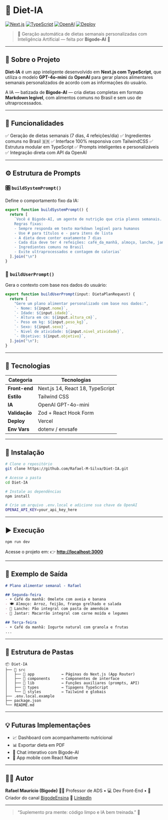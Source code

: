 # 🧠 Diet-IA

[![Next.js](https://img.shields.io/badge/Next.js-14-black?style=for-the-badge\&logo=next.js)](https://nextjs.org/)
[![TypeScript](https://img.shields.io/badge/TypeScript-5-blue?style=for-the-badge\&logo=typescript)](https://www.typescriptlang.org/)
[![OpenAI](https://img.shields.io/badge/OpenAI-GPT--4o--mini-412991?style=for-the-badge\&logo=openai)](https://platform.openai.com/)
[![Deploy](https://img.shields.io/badge/Deployed_on-Vercel-black?style=for-the-badge\&logo=vercel)](https://vercel.com/)

> 🥗 Geração automática de dietas semanais personalizadas com Inteligência Artificial — feita por **Bigode-AI** 💪

---

## 🚀 Sobre o Projeto

**Diet-IA** é um app inteligente desenvolvido em **Next.js com TypeScript**, que utiliza o modelo **GPT-4o-mini** da **OpenAI** para gerar planos alimentares semanais personalizados de acordo com as informações do usuário.

A IA — batizada de **Bigode-AI** — cria dietas completas em formato **Markdown legível**, com alimentos comuns no Brasil e sem uso de ultraprocessados.

---

## 🧩 Funcionalidades

✅ Geração de dietas semanais (7 dias, 4 refeições/dia)
✅ Ingredientes comuns no Brasil 🇧🇷
✅ Interface 100% responsiva com TailwindCSS
✅ Estrutura modular em TypeScript
✅ Prompts inteligentes e personalizáveis
✅ Integração direta com API da OpenAI

---

## ⚙️ Estrutura de Prompts

### 🎛️ `buildSystemPrompt()`

Define o comportamento fixo da IA:

```ts
export function buildSystemPrompt() {
  return [
    `Você é Bigode-AI, um agente de nutrição que cria planos semanais.
    Regras fixas:
    - Sempre responda em texto markdown legível para humanos
    - Use # para títulos e - para itens de lista
    - A dieta deve conter exatamente 7 dias
    - Cada dia deve ter 4 refeições: café_da_manhã, almoço, lanche, jantar
    - Ingredientes comuns no Brasil
    - Evite ultraprocessados e contagem de calorias`
  ].join("\n")
}
```

### 👤 `buildUserPrompt()`

Gera o contexto com base nos dados do usuário:

```ts
export function buildUserPrompt(input: DietaPlanRequest) {
  return [
    "Gere um plano alimentar personalizado com base nos dados:",
    `- Nome: ${input.nome}`,
    `- Idade: ${input.idade}`,
    `- Altura em cm: ${input.altura_cm}`,
    `- Peso em kg: ${input.peso_kg}`,
    `- Sexo: ${input.sexo}`,
    `- Nivel de atividade: ${input.nivel_atividade}`,
    `- Objetivo: ${input.objetivo}`,
  ].join("\n");
}
```

---

## 🧠 Tecnologias

| Categoria     | Tecnologias                      |
| ------------- | -------------------------------- |
| **Front-end** | Next.js 14, React 18, TypeScript |
| **Estilo**    | Tailwind CSS                     |
| **IA**        | OpenAI GPT-4o-mini               |
| **Validação** | Zod + React Hook Form            |
| **Deploy**    | Vercel                           |
| **Env Vars**  | dotenv / envsafe                 |

---

## 💾 Instalação

```bash
# Clone o repositório
git clone https://github.com/Rafael-M-Silva/Diet-IA.git

# Acesse a pasta
cd Diet-IA

# Instale as dependências
npm install

# Crie um arquivo .env.local e adicione sua chave da OpenAI
OPENAI_API_KEY=your_api_key_here
```

---

## ▶️ Execução

```bash
npm run dev
```

Acesse o projeto em:
👉 **[http://localhost:3000](http://localhost:3000)**

---

## 🧪 Exemplo de Saída

```markdown
# Plano alimentar semanal - Rafael

## Segunda-feira
- ☀️ Café da manhã: Omelete com aveia e banana  
- 🍽️ Almoço: Arroz, feijão, frango grelhado e salada  
- 🍎 Lanche: Pão integral com pasta de amendoim  
- 🌙 Jantar: Macarrão integral com carne moída e legumes  

## Terça-feira
- ☀️ Café da manhã: Iogurte natural com granola e frutas  
...
```

---

## 📁 Estrutura de Pastas

```
📦 Diet-IA
├── 📁 src
│   ├── 📁 app            → Páginas do Next.js (App Router)
│   ├── 📁 components     → Componentes de interface
│   ├── 📁 lib            → Funções auxiliares (prompts, API)
│   ├── 📁 types          → Tipagens TypeScript
│   └── 📁 styles         → Tailwind e globais
├── .env.local.example
├── package.json
└── README.md
```

---

## 💡 Futuras Implementações

* 📈 Dashboard com acompanhamento nutricional
* 📊 Exportar dieta em PDF
* 🤝 Chat interativo com Bigode-AI
* 📱 App mobile com React Native

---

## 🧑‍💻 Autor

**Rafael Maurício (Bigode)**
👨‍🏫 Professor de ADS • 💻 Dev Front-End • 🎥 Criador do canal [BigodeEnsina](https://youtube.com/@bigodeensina)
📍 [LinkedIn](https://linkedin.com/in/rafael-mauricio-dev)

---

> “Suplemento pra mente: código limpo e IA bem treinada.” 🧩
